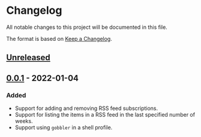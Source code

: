 # Changelog
All notable changes to this project will be documented in this file.

The format is based on [Keep a Changelog](https://keepachangelog.com/en/1.0.0/).

## [Unreleased]

## [0.0.1] - 2022-01-04
### Added
- Support for adding and removing RSS feed subscriptions.
- Support for listing the items in a RSS feed in the last specified number of weeks.
- Support using `gobbler` in a shell profile.

[Unreleased]: https://github.com/KnapSac/gobbler/compare/v0.0.1...HEAD
[0.0.1]: https://github.com/KnapSac/gobbler/releases/tag/v0.0.1
